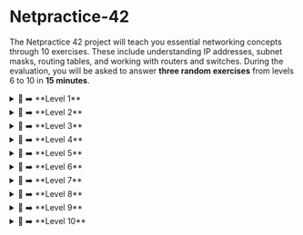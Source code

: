 # Netpractice-42
The Netpractice 42 project will teach you essential networking concepts through 10 exercises. These include understanding IP addresses, subnet masks, routing tables, and working with routers and switches. During the evaluation, you will be asked to answer <b>three random exercises</b> from levels 6 to 10 in <b>15 minutes</b>.
<details>
  <summary>🔰 ➡️ **Level 1**</summary>
  <img width="635" alt="image" src="https://github.com/user-attachments/assets/f0129116-b3ca-417f-a295-b5f44daa7d7b" />

</details>

<details>
  <summary>🔰 ➡️ **Level 2**</summary>
 <img width="521" alt="image" src="https://github.com/user-attachments/assets/04b48293-c97d-474f-8647-8bcbda85b702" />

</details>

<details>
  <summary>🔰 ➡️ **Level 3**</summary>
<img width="464" alt="image" src="https://github.com/user-attachments/assets/2d9207ac-c915-4bd1-a9cb-6962a4841b51" />

</details>

<details>
  <summary>🔰 ➡️ **Level 4**</summary>
 <img width="468" alt="image" src="https://github.com/user-attachments/assets/d47077bf-92b6-4fdf-9492-cb659994a9b8" />

</details>

<details>
  <summary>🔰 ➡️ **Level 5**</summary>
  <img width="527" alt="image" src="https://github.com/user-attachments/assets/ddfdba69-a2b4-4d41-b210-7ceb000b0d89" />

</details>

<details>
  <summary>🔰 ➡️ **Level 6**</summary>
 <img width="549" alt="image" src="https://github.com/user-attachments/assets/88a79f20-61a5-41bd-8474-c21f3b43d976" />

</details>

<details>
  <summary>🔰 ➡️ **Level 7**</summary>
 <img width="552" alt="image" src="https://github.com/user-attachments/assets/1ce5be39-6283-4353-b320-fb3179520762" />

</details>

<details>
  <summary>🔰 ➡️ **Level 8**</summary>
 <img width="578" alt="image" src="https://github.com/user-attachments/assets/95ec051d-70a7-4595-94ce-2145aabe0019" />

</details>

<details>
  <summary>🔰 ➡️ **Level 9**</summary>
 <img width="472" alt="image" src="https://github.com/user-attachments/assets/36f914fd-a301-48f2-be0e-3fb100e63bc3" />

</details>

<details>
  <summary>🔰 ➡️ **Level 10**</summary>
 <img width="432" alt="image" src="https://github.com/user-attachments/assets/1ee2d0a1-9237-4768-8525-81b5aa19741f" />

</details>
